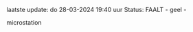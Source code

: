 laatste update: 
do 28-03-2024 19:40   uur 
Status: FAALT - geel - 
<div class="service Y">microstation</div>